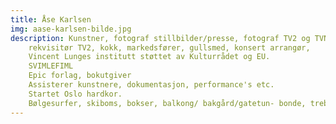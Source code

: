 ```yaml
---
title: Åse Karlsen
img: aase-karlsen-bilde.jpg
description: Kunstner, fotograf stillbilder/presse, fotograf TV2 og TVNorge,
    rekvisitør TV2, kokk, markedsfører, gullsmed, konsert arrangør,
    Vincent Lunges institutt støttet av Kulturrådet og EU.
    SVIMLEFIML
    Epic forlag, bokutgiver
    Assisterer kunstnere, dokumentasjon, performance's etc.
    Startet Oslo hardkor.
    Bølgesurfer, skiboms, bokser, balkong/ bakgård/gatetun- bonde, trebåteier.
---
```

